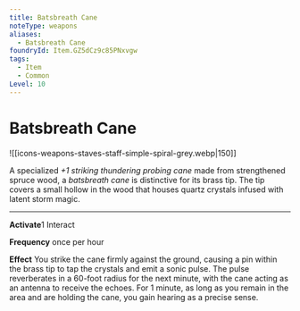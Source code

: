 ```yaml
---
title: Batsbreath Cane
noteType: weapons
aliases:
  - Batsbreath Cane
foundryId: Item.GZ5dCz9c85PNxvgw
tags:
  - Item
  - Common
Level: 10
---
```


# Batsbreath Cane
![[icons-weapons-staves-staff-simple-spiral-grey.webp|150]]

A specialized _+1 striking thundering probing cane_ made from strengthened spruce wood, a _batsbreath cane_ is distinctive for its brass tip. The tip covers a small hollow in the wood that houses quartz crystals infused with latent storm magic.

* * *

**Activate**1 Interact

**Frequency** once per hour

**Effect** You strike the cane firmly against the ground, causing a pin within the brass tip to tap the crystals and emit a sonic pulse. The pulse reverberates in a 60-foot radius for the next minute, with the cane acting as an antenna to receive the echoes. For 1 minute, as long as you remain in the area and are holding the cane, you gain hearing as a precise sense.


